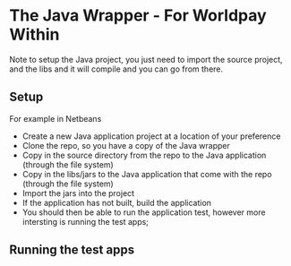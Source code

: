 # The Java Wrapper - For Worldpay Within

Note to setup the Java project, you just need to import the source project, and the libs and it will compile and you can go from there.

## Setup

For example in Netbeans
* Create a new Java application project at a location of your preference
* Clone the repo, so you have a copy of the Java wrapper
* Copy in the source directory from the repo to the Java application (through the file system)
* Copy in the libs/jars to the Java application that come with the repo (through the file system)
* Import the jars into the project
* If the application has not built, build the application
* You should then be able to run the application test, however more intersting is running the test apps; 

## Running the test apps

